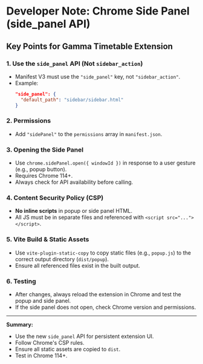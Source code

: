 # Developer Note: Chrome Side Panel (side_panel API)

## Key Points for Gamma Timetable Extension

### 1. Use the `side_panel` API (Not `sidebar_action`)
- Manifest V3 must use the `"side_panel"` key, not `"sidebar_action"`.
- Example:
  ```json
  "side_panel": {
    "default_path": "sidebar/sidebar.html"
  }
  ```

### 2. Permissions
- Add `"sidePanel"` to the `permissions` array in `manifest.json`.

### 3. Opening the Side Panel
- Use `chrome.sidePanel.open({ windowId })` in response to a user gesture (e.g., popup button).
- Requires Chrome 114+.
- Always check for API availability before calling.

### 4. Content Security Policy (CSP)
- **No inline scripts** in popup or side panel HTML.
- All JS must be in separate files and referenced with `<script src="..."></script>`.

### 5. Vite Build & Static Assets
- Use `vite-plugin-static-copy` to copy static files (e.g., `popup.js`) to the correct output directory (`dist/popup`).
- Ensure all referenced files exist in the built output.

### 6. Testing
- After changes, always reload the extension in Chrome and test the popup and side panel.
- If the side panel does not open, check Chrome version and permissions.

---

**Summary:**
- Use the new `side_panel` API for persistent extension UI.
- Follow Chrome's CSP rules.
- Ensure all static assets are copied to `dist`.
- Test in Chrome 114+. 
